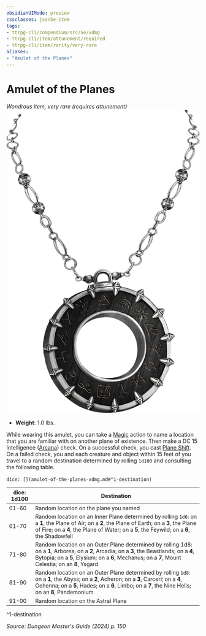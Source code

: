 ```yaml
---
obsidianUIMode: preview
cssclasses: json5e-item
tags:
- ttrpg-cli/compendium/src/5e/xdmg
- ttrpg-cli/item/attunement/required
- ttrpg-cli/item/rarity/very-rare
aliases: 
- "Amulet of the Planes"
---
```

# Amulet of the Planes
*Wondrous item, very rare (requires attunement)*  
![](Misc%20Files/CLI/compendium/items/img/amulet-of-the-planes.webp#right)

- **Weight**: 1.0 lbs.

While wearing this amulet, you can take a [Magic](Misc%20Files/CLI/rules/actions.md#Magic) action to name a location that you are familiar with on another plane of existence. Then make a DC 15 Intelligence ([Arcana](Misc%20Files/CLI/rules/skills.md#Arcana)) check. On a successful check, you cast [Plane Shift](Misc%20Files/CLI/compendium/spells/plane-shift-xphb.md). On a failed check, you and each creature and object within 15 feet of you travel to a random destination determined by rolling `1d100` and consulting the following table.

`dice: [](amulet-of-the-planes-xdmg.md#^1-destination)`

| dice: 1d100 | Destination |
|-------------|-------------|
| 01-60 | Random location on the plane you named |
| 61-70 | Random location on an Inner Plane determined by rolling `1d6`: on a **1**, the Plane of Air; on a **2**, the Plane of Earth; on a **3**, the Plane of Fire; on a **4**, the Plane of Water; on a **5**, the Feywild; on a **6**, the Shadowfell |
| 71-80 | Random location on an Outer Plane determined by rolling 1d8: on a **1**, Arborea; on a **2**, Arcadia; on a **3**, the Beastlands; on a **4**, Bytopia; on a **5**, Elysium; on a **6**, Mechanus; on a **7**, Mount Celestia; on an **8**, Ysgard |
| 81-90 | Random location on an Outer Plane determined by rolling `1d8`: on a **1**, the Abyss; on a **2**, Acheron; on a **3**, Carceri; on a **4**, Gehenna; on a **5**, Hades; on a **6**, Limbo; on a **7**, the Nine Hells; on an **8**, Pandemonium |
| 91-00 | Random location on the Astral Plane |
^1-destination

*Source: Dungeon Master's Guide (2024) p. 150*